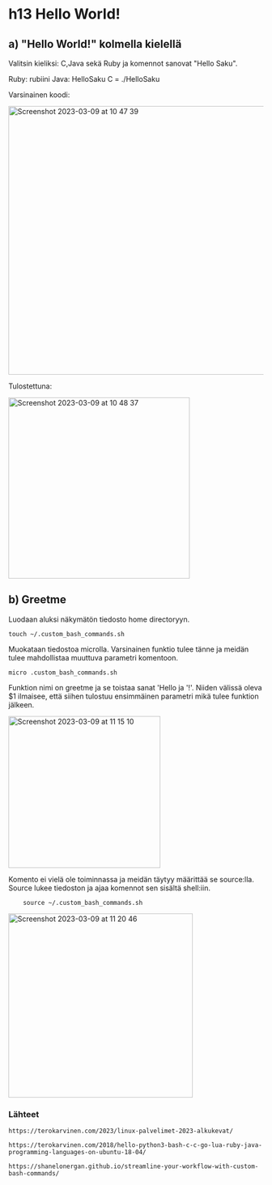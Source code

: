 # h13 Hello World!

## a) "Hello World!" kolmella kielellä

Valitsin kieliksi: C,Java sekä Ruby ja komennot sanovat "Hello Saku".

Ruby: rubiini
Java: HelloSaku
C = ./HelloSaku

Varsinainen koodi:

<img width="531" alt="Screenshot 2023-03-09 at 10 47 39" src="https://user-images.githubusercontent.com/120730231/223969365-7c3cba13-db58-431c-8a87-e08ca2d1f4ba.png">

Tulostettuna:

<img width="358" alt="Screenshot 2023-03-09 at 10 48 37" src="https://user-images.githubusercontent.com/120730231/223969424-b30e80da-f452-4f74-afa7-7e0d606137a4.png">

## b) Greetme

Luodaan aluksi näkymätön tiedosto home directoryyn.

    touch ~/.custom_bash_commands.sh
    
Muokataan tiedostoa microlla. Varsinainen funktio tulee tänne ja meidän tulee mahdollistaa muuttuva parametri komentoon.

    micro .custom_bash_commands.sh
    

Funktion nimi on greetme ja se toistaa sanat 'Hello ja '!'. Niiden välissä oleva $1 ilmaisee, että siihen tulostuu ensimmäinen parametri mikä tulee funktion jälkeen.

<img width="300" alt="Screenshot 2023-03-09 at 11 15 10" src="https://user-images.githubusercontent.com/120730231/223975728-eb468d67-ed96-4092-bde7-980b35478985.png">


Komento ei vielä ole toiminnassa ja meidän täytyy määrittää se source:lla. Source lukee tiedoston ja ajaa komennot sen sisältä shell:iin.

        source ~/.custom_bash_commands.sh


<img width="364" alt="Screenshot 2023-03-09 at 11 20 46" src="https://user-images.githubusercontent.com/120730231/223977197-245be2a7-bf09-487b-a7a1-6243ddf5f049.png">


### Lähteet

    https://terokarvinen.com/2023/linux-palvelimet-2023-alkukevat/
    
    https://terokarvinen.com/2018/hello-python3-bash-c-c-go-lua-ruby-java-programming-languages-on-ubuntu-18-04/
    
    https://shanelonergan.github.io/streamline-your-workflow-with-custom-bash-commands/
